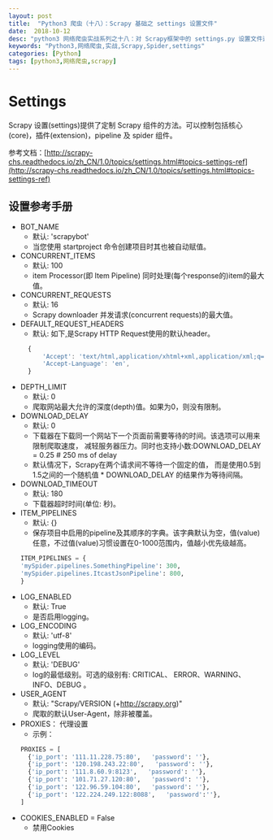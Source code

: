 ```yaml
---
layout: post
title:  "Python3 爬虫（十八）：Scrapy 基础之 settings 设置文件"
date:  2018-10-12
desc: "python3 网络爬虫实战系列之十八：对 Scrapy框架中的 settings.py 设置文件进行详细的介绍"
keywords: "Python3,网络爬虫,实战,Scrapy,Spider,settings"
categories: [Python]
tags: [python3,网络爬虫,scrapy]
---
```

# Settings

Scrapy 设置(settings)提供了定制 Scrapy 组件的方法。可以控制包括核心(core)，插件(extension)，pipeline 及 spider 组件。

参考文档：[http://scrapy-chs.readthedocs.io/zh_CN/1.0/topics/settings.html#topics-settings-ref](http://scrapy-chs.readthedocs.io/zh_CN/1.0/topics/settings.html#topics-settings-ref)

## 设置参考手册

- BOT_NAME
  - 默认: 'scrapybot'
  - 当您使用 startproject 命令创建项目时其也被自动赋值。
- CONCURRENT_ITEMS
  - 默认: 100
  - item Processor(即 Item Pipeline) 同时处理(每个response的)item的最大值。
- CONCURRENT_REQUESTS
  - 默认: 16
  - Scrapy downloader 并发请求(concurrent requests)的最大值。
- DEFAULT_REQUEST_HEADERS
  - 默认: 如下,是Scrapy HTTP Request使用的默认header。
  ```js
    {
        'Accept': 'text/html,application/xhtml+xml,application/xml;q=0.9,*/*;q=0.8',
        'Accept-Language': 'en',
    }
  ```
- DEPTH_LIMIT
  - 默认: 0
  - 爬取网站最大允许的深度(depth)值。如果为0，则没有限制。
- DOWNLOAD_DELAY
  - 默认: 0
  - 下载器在下载同一个网站下一个页面前需要等待的时间。该选项可以用来限制爬取速度， 减轻服务器压力。同时也支持小数:DOWNLOAD_DELAY = 0.25 # 250 ms of delay
  - 默认情况下，Scrapy在两个请求间不等待一个固定的值， 而是使用0.5到1.5之间的一个随机值 * DOWNLOAD_DELAY 的结果作为等待间隔。
- DOWNLOAD_TIMEOUT
  - 默认: 180
  - 下载器超时时间(单位: 秒)。
- ITEM_PIPELINES
  - 默认: {}
  - 保存项目中启用的pipeline及其顺序的字典。该字典默认为空，值(value)任意，不过值(value)习惯设置在0-1000范围内，值越小优先级越高。
  ```python
  ITEM_PIPELINES = {
  'mySpider.pipelines.SomethingPipeline': 300,
  'mySpider.pipelines.ItcastJsonPipeline': 800,
  }
  ```
- LOG_ENABLED
  - 默认: True
  - 是否启用logging。
- LOG_ENCODING
  - 默认: 'utf-8'
  - logging使用的编码。
- LOG_LEVEL
  - 默认: 'DEBUG'
  - log的最低级别。可选的级别有: CRITICAL、 ERROR、WARNING、INFO、DEBUG 。
- USER_AGENT
  - 默认: "Scrapy/VERSION (+http://scrapy.org)"
  - 爬取的默认User-Agent，除非被覆盖。
- PROXIES： 代理设置
  - 示例：
  ```python
  PROXIES = [
    {'ip_port': '111.11.228.75:80',   'password': ''},
    {'ip_port': '120.198.243.22:80',   'password': ''},
    {'ip_port': '111.8.60.9:8123',   'password': ''},
    {'ip_port': '101.71.27.120:80',   'password': ''},
    {'ip_port': '122.96.59.104:80',   'password': ''},
    {'ip_port': '122.224.249.122:8088',   'password':''},
  ]
  ```
- COOKIES_ENABLED = False
  - 禁用Cookies
